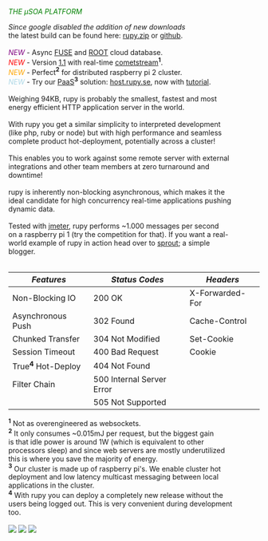 <font color='green'><i>THE µSOA PLATFORM</i></font>

_Since google disabled the addition of new downloads_<br>the latest build can be found here: <a href='http://rupy.se/rupy.zip'>rupy.zip</a> or <a href='https://github.com/tinspin/rupy'>github</a>.<br>
<br>
<font color='purple'><i>NEW</i></font> - Async <a href='https://code.google.com/p/rupy/wiki/Fuse'>FUSE</a> and <a href='https://code.google.com/p/rupy/wiki/Persistence'>ROOT</a> cloud database.<br>
<font color='red'><i>NEW</i></font> - Version <a href='http://rupy.googlecode.com/files/rupy-1.1.zip'>1.1</a> with real-time <a href='https://code.google.com/p/rupy/wiki/CometStream'>cometstream</a><b><sup>1</sup></b>.<br>
<font color='orange'><i>NEW</i></font> - Perfect<b><sup>2</sup></b> for distributed raspberry pi 2 cluster.<br>
<font color='lightblue'><i>NEW</i></font> - Try our <a href='http://en.wikipedia.org/wiki/Platform_as_a_service'>PaaS</a><b><sup>3</sup></b> solution: <a href='http://host.rupy.se'>host.rupy.se</a>, now with <a href='http://code.google.com/p/rupy/wiki/Tutorial#remote'>tutorial</a>.<br>
<br>
Weighing 94KB, rupy is probably the smallest, fastest and most <br>
energy efficient HTTP application server in the world.<br>
<br>
With rupy you get a similar simplicity to interpreted development <br>
(like php, ruby or node) but with high performance and seamless <br>
complete product hot-deployment, potentially across a cluster!<br>
<br>
This enables you to work against some remote server with external <br>
integrations and other team members at zero turnaround and <br>
downtime!<br>
<br>
rupy is inherently non-blocking asynchronous, which makes it the <br>
ideal candidate for high concurrency real-time applications pushing <br>
dynamic data.<br>
<br>
Tested with <a href='http://jakarta.apache.org/jmeter/'>jmeter</a>, rupy performs ~1.000 messages per second <br>
on a raspberry pi 1 (try the competition for that). If you want a real- <br>
world example of rupy in action head over to <a href='http://sprout.googlecode.com'>sprout</a>; a simple <br>
blogger.<br>
<br>
<table><thead><th> <i>Features</i>           </th><th> <i>Status Codes</i>            </th><th> <i>Headers</i>       </th></thead><tbody>
<tr><td> Non-Blocking IO      </td><td> 200 OK                    </td><td> X-Forwarded-For </td></tr>
<tr><td> Asynchronous Push    </td><td> 302 Found                 </td><td> Cache-Control   </td></tr>
<tr><td> Chunked Transfer     </td><td> 304 Not Modified          </td><td> Set-Cookie      </td></tr>
<tr><td> Session Timeout      </td><td> 400 Bad Request           </td><td> Cookie          </td></tr>
<tr><td> True<b><sup>4</sup></b> Hot-Deploy </td><td> 404 Not Found             </td><td>                 </td></tr>
<tr><td> Filter Chain         </td><td> 500 Internal Server Error </td><td>                 </td></tr>
<tr><td>                      </td><td> 505 Not Supported         </td><td>                 </td></tr></tbody></table>

<b><sup>1</sup></b> Not as overengineered as websockets.<br>
<b><sup>2</sup></b> It only consumes ~0.015mJ per request, but the biggest gain <br>
is that idle power is around 1W (which is equivalent to other <br>
processors sleep) and since web servers are mostly underutilized <br>
this is where you save the majority of energy.<br>
<b><sup>3</sup></b> Our cluster is made up of raspberry pi's. We enable cluster hot <br>
deployment and low latency multicast messaging between local <br>
applications in the cluster.<br>
<b><sup>4</sup></b> With rupy you can deploy a completely new release without the <br>
users being logged out. This is very convenient during development <br>
too.<br>
<br>
<a href='http://rupy.se'><img src='http://host.rupy.se/powered.png' /></a>
<a href='http://bitcoinbankbook.com'><img src='http://host.rupy.se/btc.png' /></a>
<a href='http://raspberrypi.org'><img src='http://host.rupy.se/rpi.png' /></a>